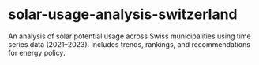 # solar-usage-analysis-switzerland
An analysis of solar potential usage across Swiss municipalities using time series data (2021–2023). Includes trends, rankings, and recommendations for energy policy.

